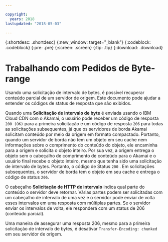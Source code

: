 ```yaml
---

copyright:
  years: 2018
lastupdated: "2018-05-03"

---
```


{:shortdesc: .shortdesc}
{:new_window: target="_blank"}
{:codeblock: .codeblock}
{:pre: .pre}
{:screen: .screen}
{:tip: .tip}
{:download: .download}


# Trabalhando com Pedidos de Byte-range

Usando uma solicitação de intervalo de bytes, é possível recuperar conteúdo parcial de um servidor de
origem. Este documento pode ajudar a entender os códigos de status de resposta que são exibidos.

Quando uma **Solicitação de intervalo de byte** é enviada usando o IBM Cloud
CDN com o Akamai, o usuário pode receber um código de resposta `200 (OK)` para a primeira
solicitação e um código de resposta `206` para todas as solicitações subsequentes, já que os
servidores de borda Akamai solicitam conteúdo por meio da origem em formato compactado. Portanto, quando um
servidor de borda não tem um objeto em seu cache nem informações sobre o comprimento do conteúdo
do objeto, ele encaminha para a origem e solicita o objeto inteiro. Por sua vez, a origem entrega o objeto sem o
cabeçalho de comprimento de conteúdo para o Akamai e o usuário final recebe o objeto inteiro, mesmo que tenha
sido uma solicitação de intervalo de bytes. Portanto, o código de Status  ` 200 ` . Em
solicitações subsequentes, o servidor de borda tem o objeto em seu cache e entrega o código de status
`206`.

O cabeçalho **Solicitação de HTTP de intervalo** indica qual parte do conteúdo o
servidor deve retornar. Várias partes podem ser solicitadas com um cabeçalho de intervalo de uma vez e o servidor pode enviar de volta esses intervalos em uma resposta com múltiplas partes. Se o servidor enviar os intervalos de volta, ele responderá com um status de 206 (conteúdo parcial).

Uma maneira de assegurar uma resposta 206, mesmo para a primeira solicitação de intervalo de bytes, é desativar
`Transfer-Encoding: chunked` em seu servidor de origem.
